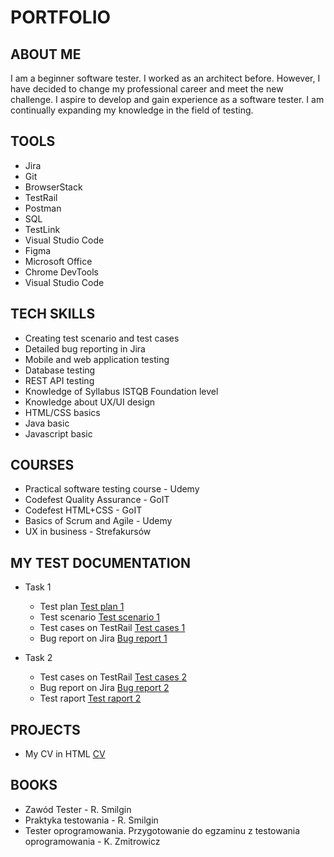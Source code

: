 # PORTFOLIO

## ABOUT ME

I am a beginner software tester. I worked as an architect before. However, I have decided to change my professional career and meet the new challenge. I aspire to develop and gain experience as a software tester. I am continually expanding my knowledge in the field of testing.

## TOOLS

* Jira
* Git
* BrowserStack
* TestRail            
* Postman
* SQL
* TestLink
* Visual Studio Code
* Figma
* Microsoft Office
* Chrome DevTools
* Visual Studio Code

## TECH SKILLS

* Creating test scenario and test cases
* Detailed bug reporting in Jira
* Mobile and web application testing
* Database testing
* REST API testing
* Knowledge of Syllabus ISTQB Foundation level
* Knowledge about UX/UI design
* HTML/CSS basics
* Java basic
* Javascript basic

## COURSES 

* Practical software testing course - Udemy
* Codefest Quality Assurance - GoIT
* Codefest HTML+CSS - GoIT
* Basics of Scrum and Agile - Udemy
* UX in  business - Strefakursów

## MY TEST DOCUMENTATION

* Task 1
  * Test plan [Test plan 1](https://drive.google.com/file/d/1BdgJjfic0DNZm4SuAR8QAFqrmhW5du4c/view?usp=sharing)
  * Test scenario [Test scenario 1](https://drive.google.com/file/d/1V0HEhAmKgA_yWwO85o8b1gu76hrvdN-q/view?usp=sharing)
  * Test cases on TestRail [Test cases 1](https://drive.google.com/file/d/17dMudKN2WFuGDpqDeOd7_jnGgXJDaakU/view?usp=sharing)
  * Bug report on Jira [Bug report 1](https://drive.google.com/file/d/1J6fyQLLCwSpQ2rKg_LZrR2uGplWjrSec/view?usp=sharing)

* Task 2
  * Test cases on TestRail [Test cases 2](https://drive.google.com/xxx)
  * Bug report on Jira [Bug report 2](https://drive.google.com/xxx)
  * Test raport [Test raport 2](https://drive.google.com/file/d/)
  
## PROJECTS

* My CV in HTML [CV](https://martawojcik.netlify.app)

## BOOKS

* Zawód Tester - R. Smilgin
* Praktyka testowania - R. Smilgin
* Tester oprogramowania. Przygotowanie do egzaminu z testowania oprogramowania - K. Zmitrowicz
